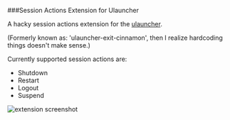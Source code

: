 ###Session Actions Extension for Ulauncher


A hacky session actions extension for the [ulauncher](https://ulauncher.io/).

(Formerly known as: 'ulauncher-exit-cinnamon', then I realize hardcoding things doesn't make sense.)

Currently supported session actions are:

- Shutdown
- Restart
- Logout
- Suspend

![extension screenshot](https://i.imgur.com/pk4KXI5.jpg)
